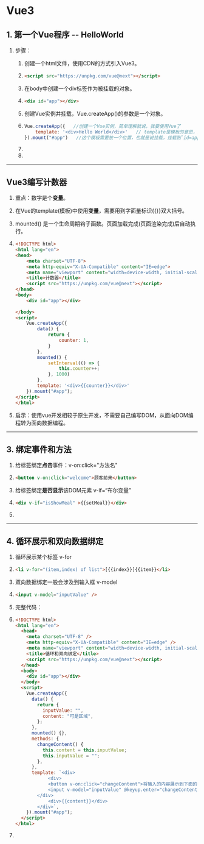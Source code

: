 # Vue3

## 1. 第一个Vue程序 -- HelloWorld

1. 步骤：

   1. 创建一个html文件，使用CDN的方式引入Vue3。

   2. ```html
      <script src="https://unpkg.com/vue@next"></script>
      ```

   3. 在body中创建一个div标签作为被挂载的对象。

   4. ```html
      <div id="app"></div>
      ```

   5. 创建Vue实例并挂载，Vue.createApp()的参数是一个对象。

   6. ```javascript
      Vue.createApp({   //创建一个Vue实例，简单理解就说，我要使用Vue了
          template: '<div>Hello World</div>'   // template是模板的意思，就是在JS里写html代码
      }).mount("#app")   //这个模板需要放一个位置，也就是说挂载，挂载到`id=app`的DOM上
      ```

   7. 

   8. 

****

## Vue3编写计数器

1. 重点：数字是个**变量**。

2. 在Vue的template(模板)中使用**变量**，需要用到字面量标识{{}}双大括号。

3. mounted() 是一个生命周期钩子函数。页面加载完成(页面渲染完成)后自动执行。

4. ```html
   <!DOCTYPE html>
   <html lang="en">
   <head>
       <meta charset="UTF-8">
       <meta http-equiv="X-UA-Compatible" content="IE=edge">
       <meta name="viewport" content="width=device-width, initial-scale=1.0">
       <title>计数器</title>
       <script src="https://unpkg.com/vue@next"></script>
   </head>
   <body>
       <div id="app"></div>
       
   </body>
   <script>
       Vue.createApp({
           data() {
               return {
                   counter: 1,
               }
           },
           mounted() {
               setInterval(() => {
                   this.counter++;
               }, 1000)
           },
           template: '<div>{{counter}}</div>'
       }).mount("#app");
   </script>
   </html>
   ```

5. 启示：使用vue开发相较于原生开发，不需要自己编写DOM，从面向DOM编程转为面向数据编程。



****

## 3. 绑定事件和方法

1. 给标签绑定**点击**事件：v-on:click="方法名"

2. ```html
   <button v-on:click="welcome">顾客前来</button>
   ```

3. 给标签绑定**是否显示**该DOM元素   v-if=“布尔变量”

4. ```html
   <div v-if="isShowMeal" >{{setMeal}}</div>
   ```

5. 

****

## 4. 循环展示和双向数据绑定

1. 循环展示某个标签   v-for

2. ```html
   <li v-for="(item,index) of list">[{{index}}]{{item}}</li>
   ```

3. 双向数据绑定一般会涉及到输入框 v-model

4. ```html
   <input v-model="inputValue" />
   ```

5. 完整代码：

6. ```html
   <!DOCTYPE html>
   <html lang="en">
     <head>
       <meta charset="UTF-8" />
       <meta http-equiv="X-UA-Compatible" content="IE=edge" />
       <meta name="viewport" content="width=device-width, initial-scale=1.0" />
       <title>循环和双向绑定</title>
       <script src="https://unpkg.com/vue@next"></script>
     </head>
     <body>
       <div id="app"></div>
     </body>
     <script>
       Vue.createApp({
         data() {
           return {
             inputValue: "",
             content: "可是区域",
           };
         },
         mounted() {},
         methods: {
           changeContent() {
             this.content = this.inputValue;
             this.inputValue = "";
           },
         },
         template: `<div>
               <div>
               <button v-on:click="changeContent">将输入的内容展示到下面的区域</button>&nbsp;
               <input v-model="inputValue" @keyup.enter="changeContent"/>
           </div>
               <div>{{content}}</div>
           </div>`,
       }).mount("#app");
     </script>
   </html>
   ```

7. 